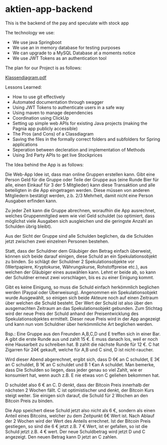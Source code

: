 # aktien-app-backend
This is the backend of the pay and speculate with stock app

The technology we use:
- We use java Springboot
- We use an in memory database for testing purposes
- We can upgrade to a MySQL Database at a moments notice
- We use JWT Tokens as an authentication tool

The plan for our Project is as follows:

[Klassendiagram.pdf](https://github.com/Davo00/aktien-app-backend/files/6823431/Klassendiagram.pdf)



Lessons Learned:
- How to use git effectively
- Automated documentation through swagger
- Using JWT Tokens to authenticate users in a safe way
- Using maven to manage dependencies
- Coordination using ClickUp
- Setting up simple web APIs for existing Java projects (making the Pagnia app publicly accessible)
- The Pros (and Cons) of a Classdiagram
- Saving the files in the formally correct folders and subfolders for Spring applications
- Seperation between decleration and implementation of Methods
- Using 3rd Party APIs to get live Stockprices

The Idea behind the App is as follows:

Die Web-App Idee ist, dass man online Gruppen erstellen kann. Gibt eine Person Geld für die Gruppe oder Teile der Gruppe aus (eine Runde Bier für alle, einen Einkauf für 3 der 5 Mitglieder) kann diese Transaktion und alle beteiligten in die App eingetragen werden. Diese müssen von anderen Mitgliedern bestätigt werden, z.b. 2/3 Mehrheit, damit nicht eine Person Ausgaben erfinden kann. 

Zu jeder Zeit kann die Gruppe abrechnen, woraufhin die App ausrechnet, welches Gruppenmitglied wem wie viel Geld schuldet (so optimiert, dass möglichst viele Ausgaben sich ausgleichen und die geringste Anzahl an Schulden übrig bleibt). 

Aus der Sicht der Gruppe sind alle Schulden beglichen, da die Schulden jetzt zwischen zwei einzelnen Personen bestehen.

Statt, dass der Schuldner dem Gläubiger den Betrag einfach überweist, können sich beide darauf einigen, diese Schuld an ein Spekulationsobjekt zu binden. So schlägt der Schuldner 2 Spekulationsobjekte vor (Wertpapiere, Kryptokurse, Währungskurse, Rohstoffpreise etc.), aus welchen der Gläubiger eines auswählen kann. Lehnt er beide ab, so kann der Schuldner erneut zwei vorschlagen, bis es zu einer Einigung kommt. 

Gibt es keine Einigung, so muss die Schuld einfach herkömmlich beglichen werden (Paypal oder Überweisung). Angenommen ein Spekulationsobjekt wurde Ausgewählt, so einigen sich beide Akteure noch auf einen Zeitraum über welchen die Schuld besteht. 
Der Wert der Schuld ist also über den ausgemachten Zeitraum an das Spekulationsobjekt gebunden. Zum Stichtag wird der neue Preis der Schuld anhand der Preisentwicklung des Spekulationsobjektes ermittelt. Dieser neue Preis wird in der App angezeigt und kann nun vom Schuldner über herkömmliche Art beglichen werden.


Bsp.: Eine Gruppe aus den Freunden A,B,C,D und E treffen sich in einer Bar. A gibt die erste Runde aus und zahlt 15 €. E muss danach los, weil er noch eine Hausarbeit zu schreiben hat. B zahlt die nächste Runde für 12 €. C hat Zigarren für 24€ gekauft, welche für A,B und C sind, D ist nicht-raucher.

Wird dieser Abend abgerechnet, ergibt sich, dass D 6€ an C schuldet, E 3€ an C schuldet, B 1€ an C schuldet und B 1 €an A schuldet. Man bemerke, dass Die Schulden so liegen, dass jeder genau so viel Zahlt, wie er konsumiert hat, wenn auch z.B. E nie etwas von C geliehen bekommen hat.

D schuldet also 6 € an C. D denkt, dass der Bitcoin Preis innerhalb der nächsten 2 Wochen fällt. C ist optimistischer und denkt, der Bitcoin Kurs steigt weiter. Sie einigen sich darauf, die Schuld für 2 Wochen an den Bitcoin Preis zu binden. 

Die App speichert diese Schuld jetzt also nicht als 6 €, sondern als einen Anteil eines Bitcoins, welcher zu dem Zeitpunkt 6€ Wert ist. Nach Ablauf der 2 Wochen wird der Wert des Anteils errechnet. Ist der Bitcoin Preis gestiegen, so sind die 6 € jetzt z.B. 7 € Wert, ist er gefallen, so ist die Schuld jetzt z.B. 4 € wert. Der neue Schuldbetrag wird jetzt D und C angezeigt. Den neuen Betrag kann D jetzt an C zahlen.
